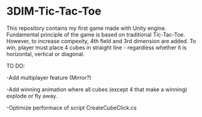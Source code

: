 # 3DIM-Tic-Tac-Toe
This repository contains my first game made with Unity engine. Fundamental principle of the game is based on traditional Tic-Tac-Toe. However, to increase compexity, 4th field and 3rd dimension are added. To win, player must place 4 cubes in straight line - regardless whether it is horizontal, vertical or diagonal.

TO DO:

-Add multiplayer feature (Mirror?)

-Add winning animation where all cubes (except 4 that make a winning) explode or fly away.

-Optimize performace of script CreateCubeClick.cs

